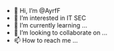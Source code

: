 - 👋 Hi, I’m @AyrfF
- 👀 I’m interested in IT SEC
- 🌱 I’m currently learning ...
- 💞️ I’m looking to collaborate on ...
- 📫 How to reach me ...

<!---
AyrfF/AyrfF is a ✨ special ✨ repository because its `README.md` (this file) appears on your GitHub profile.
You can click the Preview link to take a look at your changes.
--->
